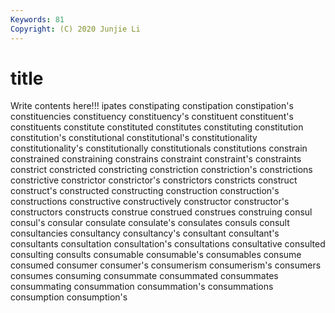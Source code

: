 ```yaml
---
Keywords: 81
Copyright: (C) 2020 Junjie Li
---
```


# title

Write contents here!!!
ipates 
constipating 
constipation 
constipation's
constituencies 
constituency 
constituency's 
constituent 
constituent's 
constituents 
constitute 
constituted 
constitutes 
constituting
constitution 
constitution's 
constitutional 
constitutional's 
constitutionality 
constitutionality's 
constitutionally 
constitutionals 
constitutions 
constrain
constrained 
constraining 
constrains 
constraint 
constraint's 
constraints 
constrict 
constricted 
constricting 
constriction
constriction's 
constrictions 
constrictive 
constrictor 
constrictor's 
constrictors 
constricts 
construct 
construct's 
constructed
constructing 
construction 
construction's 
constructions 
constructive 
constructively 
constructor 
constructor's 
constructors 
constructs
construe 
construed 
construes 
construing 
consul 
consul's 
consular 
consulate 
consulate's 
consulates
consuls 
consult 
consultancies 
consultancy 
consultancy's 
consultant 
consultant's 
consultants 
consultation 
consultation's
consultations 
consultative 
consulted 
consulting 
consults 
consumable 
consumable's 
consumables 
consume 
consumed
consumer 
consumer's 
consumerism 
consumerism's 
consumers 
consumes 
consuming 
consummate 
consummated 
consummates
consummating 
consummation 
consummation's 
consummations 
consumption 
consumption's 
